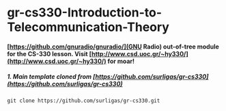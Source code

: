 # gr-cs330-Introduction-to-Telecommunication-Theory
#### [https://github.com/gnuradio/gnuradio/](GNU Radio) out-of-tree module for the CS-330 lesson. Visit [http://www.csd.uoc.gr/~hy330/](http://www.csd.uoc.gr/~hy330/) for moar!
##### 1. Main template cloned from [https://github.com/surligas/gr-cs330](https://github.com/surligas/gr-cs330)
``
git clone https://github.com/surligas/gr-cs330.git
``
